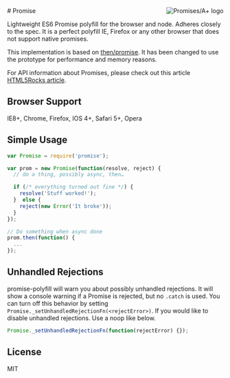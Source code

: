 <a href="http://promises-aplus.github.com/promises-spec">
    <img src="http://promises-aplus.github.com/promises-spec/assets/logo-small.png"
         align="right" alt="Promises/A+ logo" />
</a>
# Promise

Lightweight ES6 Promise polyfill for the browser and node. Adheres closely to the spec. It is a perfect polyfill IE, Firefox or any other browser that does not support native promises.

This implementation is based on [then/promise](https://github.com/then/promise). It has been changed to use the prototype for performance and memory reasons.

For API information about Promises, please check out this article [HTML5Rocks article](http://www.html5rocks.com/en/tutorials/es6/promises/).


## Browser Support

IE8+, Chrome, Firefox, IOS 4+, Safari 5+, Opera


## Simple Usage

```js
var Promise = require('promise');

var prom = new Promise(function(resolve, reject) {
  // do a thing, possibly async, then…

  if (/* everything turned out fine */) {
    resolve('Stuff worked!');
  }  else {
    reject(new Error('It broke'));
  }
});

// Do something when async done
prom.then(function() {
  ...
});
```

## Unhandled Rejections

promise-polyfill will warn you about possibly unhandled rejections. It will show a console warning if a Promise is rejected, but no `.catch` is used. You can turn off this behavior by setting `Promise._setUnhandledRejectionFn(<rejectError>)`.
If you would like to disable unhandled rejections. Use a noop like below.

```js
Promise._setUnhandledRejectionFn(function(rejectError) {});
```

## License

MIT
